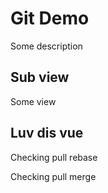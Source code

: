 # Git Demo

Some description

## Sub view

Some view

## Luv dis vue

Checking pull rebase

Checking pull merge